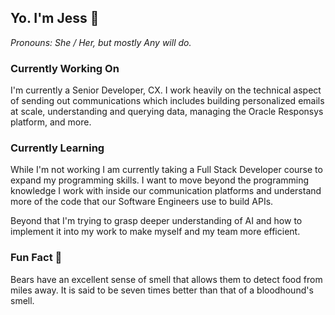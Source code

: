 ## Yo. I'm Jess 👋

_Pronouns: She / Her, but mostly Any will do._

### Currently Working On

I'm currently a Senior Developer, CX. I work heavily on the technical aspect of sending out communications which includes building personalized emails at scale, understanding and querying data, managing the Oracle Responsys platform, and more.

### Currently Learning

While I'm not working I am currently taking a Full Stack Developer course to expand my programming skills. I want to move beyond the programming knowledge I work with inside our communication platforms and understand more of the code that our Software Engineers use to build APIs.

Beyond that I'm trying to grasp deeper understanding of AI and how to implement it into my work to make myself and my team more efficient.

### Fun Fact 🐻

Bears have an excellent sense of smell that allows them to detect food from miles away. It is said to be seven times better than that of a bloodhound's smell.

